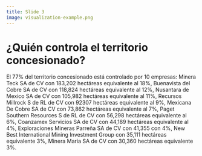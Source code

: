 ```yaml
---
title: Slide 3
image: visualization-example.png
---
```


# ¿Quién controla el territorio concesionado?

El 77% del territorio concesionado está controlado por 10 empresas: Minera Teck SA de CV con 183,202 hectáreas equivalente al 18%, Buenavista del Cobre SA de CV con 118,824 hectáreas equivalente al 12%, Nusantara de Mexico SA de CV con 105,982 hectáreas equivalente al 11%, Recursos Millrock S de RL de CV	con 92307 hectáreas equivalente al 9%, Mexicana De Cobre SA de CV con 73,862 hectáreas equivalente al 7%, Paget Southern Resources S de RL de CV con 56,298 hectáreas equivalente al 6%, Coanzamex Servicios SA de CV con 44,189 hectáreas equivalente al 4%, Exploraciones Mineras Parreña SA de CV con 41,355 con 4%, New Best International Mining Investment Group con 35,111 hectáreas equivalente 3%, Minera Maria SA de CV con 30,360 hectáreas equivalente 3%.

